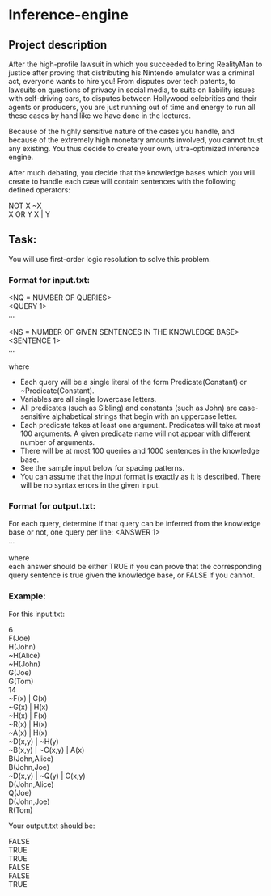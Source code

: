 # Inference-engine
## Project description

After the high-profile lawsuit in which you succeeded to bring RealityMan to justice after proving that
distributing his Nintendo emulator was a criminal act, everyone wants to hire you! From disputes over tech
patents, to lawsuits on questions of privacy in social media, to suits on liability issues with self-driving cars, to
disputes between Hollywood celebrities and their agents or producers, you are just running out of time and
energy to run all these cases by hand like we have done in the lectures.

Because of the highly sensitive nature of the cases you handle, and because of the extremely high monetary
amounts involved, you cannot trust any existing. You thus decide to create your own, ultra-optimized
inference engine.

After much debating, you decide that the knowledge bases which you will create to handle each case will
contain sentences with the following defined operators:

NOT X ~X<br/>
X OR Y X | Y<br/>

## Task:
You will use first-order logic resolution to solve this problem.

### Format for input.txt:
<NQ = NUMBER OF QUERIES> <br/>
<QUERY 1><br/>
…<br/>
<QUERY NQ><br/>
<NS = NUMBER OF GIVEN SENTENCES IN THE KNOWLEDGE BASE><br/>
<SENTENCE 1><br/>
…<br/>
<SENTENCE NS><br/>
where
- Each query will be a single literal of the form Predicate(Constant) or ~Predicate(Constant).
- Variables are all single lowercase letters.
- All predicates (such as Sibling) and constants (such as John) are case-sensitive alphabetical strings that
begin with an uppercase letter.
- Each predicate takes at least one argument. Predicates will take at most 100 arguments. A given
predicate name will not appear with different number of arguments.
- There will be at most 100 queries and 1000 sentences in the knowledge base.
- See the sample input below for spacing patterns.
- You can assume that the input format is exactly as it is described. There will be no syntax errors in the
given input.
  
### Format for output.txt:
For each query, determine if that query can be inferred from the knowledge base or not, one query per line:
<ANSWER 1><br/>
…<br/>
<ANSWER NQ><br/>
where<br/>
each answer should be either TRUE if you can prove that the corresponding query sentence is true given the
knowledge base, or FALSE if you cannot.
  
### Example:

For this input.txt:

6<br/>
F(Joe)<br/>
H(John)<br/>
~H(Alice)<br/>
~H(John)<br/>
G(Joe)<br/>
G(Tom)<br/>
14<br/>
~F(x) | G(x)<br/>
~G(x) | H(x)<br/>
~H(x) | F(x)<br/>
~R(x) | H(x)<br/>
~A(x) | H(x)<br/>
~D(x,y) | ~H(y)<br/>
~B(x,y) | ~C(x,y) | A(x)<br/>
B(John,Alice)<br/>
B(John,Joe)<br/>
~D(x,y) | ~Q(y) | C(x,y)<br/>
D(John,Alice)<br/>
Q(Joe)<br/>
D(John,Joe)<br/>
R(Tom)<br/>

Your output.txt should be:

FALSE<br/>
TRUE<br/>
TRUE<br/>
FALSE<br/>
FALSE<br/>
TRUE
